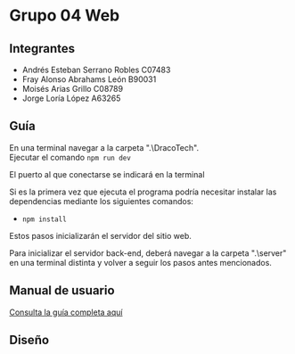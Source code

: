 # Grupo 04 Web

## Integrantes

- Andrés Esteban Serrano Robles C07483
- Fray Alonso Abrahams León B90031
- Moisés Arias Grillo C08789
- Jorge Loría López A63265

## Guía

En una terminal navegar a la carpeta ".\DracoTech\".
<br>Ejecutar el comando `npm run dev`

El puerto al que conectarse se indicará en la terminal

Si es la primera vez que ejecuta el programa podría
necesitar instalar las dependencias mediante los
siguientes comandos:

- `npm install`

Estos pasos inicializarán el servidor del sitio web.

Para inicializar el servidor back-end, deberá navegar
a la carpeta ".\server\" en una terminal distinta y
volver a seguir los pasos antes mencionados.

## Manual de usuario

[Consulta la guía completa aquí](./Documentation/GuiaUso.md)

## Diseño 